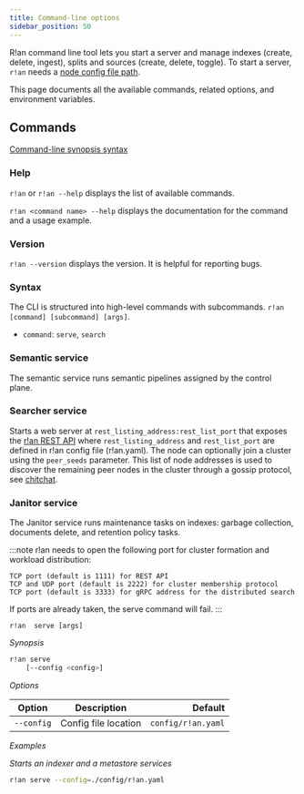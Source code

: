 ```yaml
---
title: Command-line options
sidebar_position: 50
---
```


R!an command line tool lets you start a server and manage indexes (create, delete, ingest), splits and sources (create, delete, toggle). To start a server, `r!an` needs a [node config file path](../configuration/node_config.md).

This page documents all the available commands, related options, and environment variables.

## Commands

[Command-line synopsis syntax](https://developers.google.com/style/code-syntax)

### Help

`r!an` or `r!an --help` displays the list of available commands.

`r!an <command name> --help` displays the documentation for the command and a usage example.

### Version

`r!an --version` displays the version. It is helpful for reporting bugs.

### Syntax

The CLI is structured into high-level commands with subcommands.
`r!an [command] [subcommand] [args]`.

* `command`: `serve`, `search`

### Semantic service

The semantic service runs semantic pipelines assigned by the control plane.

### Searcher service

Starts a web server at `rest_listing_address:rest_list_port` that exposes the [r!an REST API](rest-api.md)
where `rest_listing_address` and `rest_list_port` are defined in r!an config file (r!an.yaml).
The node can optionally join a cluster using the `peer_seeds` parameter.
This list of node addresses is used to discover the remaining peer nodes in the cluster through a gossip protocol, see [chitchat](https://github.com/quickwit-oss/chitchat).

### Janitor service

The Janitor service runs maintenance tasks on indexes: garbage collection, documents delete, and retention policy tasks.

:::note
r!an needs to open the following port for cluster formation and workload distribution:

    TCP port (default is 1111) for REST API
    TCP and UDP port (default is 2222) for cluster membership protocol
    TCP port (default is 3333) for gRPC address for the distributed search

If ports are already taken, the serve command will fail.
:::
  
`r!an  serve [args]`

*Synopsis*

```bash
r!an serve
    [--config <config>]
```

*Options*

| Option | Description | Default |
|-----------------|-------------|--------:|
| `--config` | Config file location | `config/r!an.yaml` |

*Examples*

*Starts an indexer and a metastore services*

```bash
r!an serve --config=./config/r!an.yaml
```
